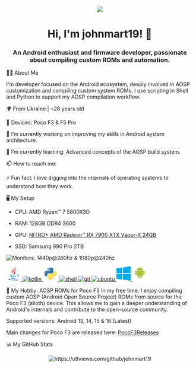 <div id="header" align="center">
<img src="https://media.giphy.com/media/M9gbBd9nbDrOTu1Mqx/giphy.gif" width="100"/>
<h1 align="center">Hi, I'm johnmart19! 👋</h1>
<h3 align="center">An Android enthusiast and firmware developer, passionate about compiling custom ROMs and automation.</h3>
</div>

👨‍💻 About Me

I'm developer focused on the Android ecosystem, deeply involved in AOSP customization and compiling custom system ROMs. I use scripting in Shell and Python to support my AOSP compilation workflow.

🌍 From Ukraine | ~26 years old

📱 Devices: Poco F3 & F5 Pro

🔭 I’m currently working on improving my skills in Android system architecture.

🌱 I’m currently learning: Advanced concepts of the AOSP build system.

📫 How to reach me:  

⚡ Fun fact: I love digging into the internals of operating systems to understand how they work.

🖥️ My Setup
* CPU: AMD Ryzen™ 7 5800X3D

* RAM: 128GB DDR4 3600

* GPU: [NITRO+ AMD Radeon™ RX 7900 XTX Vapor-X 24GB](https://www.sapphiretech.com/ru-ru/consumer/nitro-radeon-rx-7900-xtx-vaporx-24g-gddr6)

* SSD: Samsung 990 Pro 2TB
<img src="https://img.shields.io/badge/Monitors-1440p@240Hz_|_1080p@240Hz-A4A4A4?style=for-the-badge" alt="Monitors: 1440p@260hz & 1080p@240hz"/>
</p>

<p align="left">
<a href="https://www.java.com" target="_blank" rel="noreferrer">
<img src="https://raw.githubusercontent.com/devicons/devicon/master/icons/java/java-original.svg" alt="java" width="40" height="40"/>
</a>
<a href="https://kotlinlang.org" target="_blank" rel="noreferrer">
<img src="https://www.vectorlogo.zone/logos/kotlinlang/kotlinlang-icon.svg" alt="kotlin" width="40" height="40"/>
</a>
<a href="https://www.python.org" target="_blank" rel="noreferrer">
<img src="https://raw.githubusercontent.com/devicons/devicon/master/icons/python/python-original.svg" alt="python" width="40" height="40"/>
</a>
<a href="https://www.gnu.org/software/bash/" target="_blank" rel="noreferrer">
<img src="https://www.vectorlogo.zone/logos/gnu_bash/gnu_bash-icon.svg" alt="shell" width="40" height="40"/>
</a>
<a href="https://git-scm.com/" target="_blank" rel="noreferrer">
<img src="https://www.vectorlogo.zone/logos/git-scm/git-scm-icon.svg" alt="git" width="40" height="40"/>
</a>
<a href="https://ubuntu.com/" target="_blank" rel="noreferrer">
<img src="https://www.vectorlogo.zone/logos/ubuntu/ubuntu-icon.svg" alt="ubuntu" width="40" height="40"/>
</a>
<a href="https://learn.microsoft.com/en-us/windows/wsl/" target="_blank" rel="noreferrer">
<img src="https://raw.githubusercontent.com/devicons/devicon/master/icons/windows8/windows8-original.svg" alt="wsl" width="40" height="40"/>
</a>
<a href="https://www.android.com" target="_blank" rel="noreferrer">
<img src="https://raw.githubusercontent.com/devicons/devicon/master/icons/android/android-original-wordmark.svg" alt="android" width="40" height="40"/>
</a>
</p>

📱 My Hobby: AOSP ROMs for Poco F3
In my free time, I enjoy compiling custom AOSP (Android Open Source Project) ROMs from source for the Poco F3 (alioth) device. This allows me to gain a deeper understanding of Android's internals and contribute to the open-source community.

Supported versions: Android 13, 14, 15 & 16 (Latest)

Main changes for Poco F3 are released here: [PocoF3Releases](https://github.com/orgs/PocoF3Releases/repositories)

📊 My GitHub Stats
<p align="center">
<img align="center" src="https://u8views.com/api/v1/github/profiles/34755141/views/day-week-month-total-count.svg" alt="https://u8views.com/github/johnmart19" />
</p>
